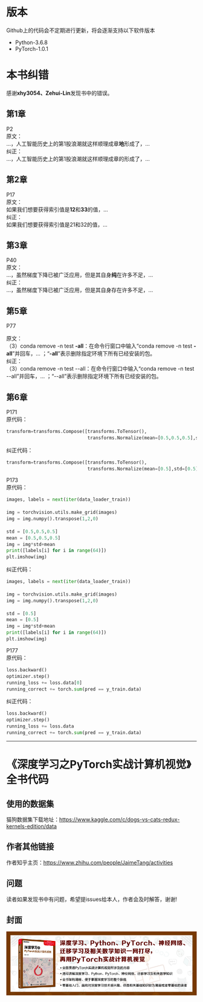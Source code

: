 # 版本
Github上的代码会不定期进行更新，将会逐渐支持以下软件版本  
* Python-3.6.8  
* PyTorch-1.0.1

# 本书纠错

感谢**xhy3054、Zehui-Lin**发现书中的错误。

## 第1章  

P2   
原文：  
...，人工智能历史上的第1股浪潮就这样顺理成章**地**形成了，...  
纠正：  
...，人工智能历史上的第1股浪潮就这样顺理成章的形成了，... 


## 第2章  

P17  
原文：  
如果我们想要获得索引值是**12**和**33**的值，...  
纠正：  
如果我们想要获得索引值是21和32的值，...  


## 第3章  

P40  
原文：  
...，虽然梯度下降已被广泛应用，但是其自身**纯**在许多不足，...  
纠正：  
...，虽然梯度下降已被广泛应用，但是其自身存在许多不足，...  

## 第5章  

P77  

原文：  
（3）conda remove -n test **-all**：在命令行窗口中输入“conda remove -n test **-all**”并回车，... ；“**-all**”表示删除指定环境下所有已经安装的包。  
纠正：  
（3）conda remove -n test --all：在命令行窗口中输入“conda remove -n test --all”并回车，...  ；“--all”表示删除指定环境下所有已经安装的包。 


## 第6章

P171  
原代码：  
```python
transform=transforms.Compose([transforms.ToTensor(),
                              transforms.Normalize(mean=[0.5,0.5,0.5],std=[0.5,0.5,0.5])])
```
纠正代码：  
```python
transform=transforms.Compose([transforms.ToTensor(),
                              transforms.Normalize(mean=[0.5],std=[0.5])])
```

P173  
原代码：  
```python
images, labels = next(iter(data_loader_train))

img = torchvision.utils.make_grid(images)
img = img.numpy().transpose(1,2,0)

std = [0.5,0.5,0.5]
mean = [0.5,0.5,0.5]
img = img*std+mean
print([labels[i] for i in range(64)])
plt.imshow(img)
```
纠正代码：  
```python
images, labels = next(iter(data_loader_train))

img = torchvision.utils.make_grid(images)
img = img.numpy().transpose(1,2,0)

std = [0.5]
mean = [0.5]
img = img*std+mean
print([labels[i] for i in range(64)])
plt.imshow(img)
```

P177  
原代码：  
```python
loss.backward()
optimizer.step()
running_loss += loss.data[0]
running_correct += torch.sum(pred == y_train.data)
```

纠正代码：
```python
loss.backward()
optimizer.step()
running_loss += loss.data
running_correct += torch.sum(pred == y_train.data)
```

---

# 《深度学习之PyTorch实战计算机视觉》全书代码

## 使用的数据集
猫狗数据集下载地址：https://www.kaggle.com/c/dogs-vs-cats-redux-kernels-edition/data

## 作者其他链接
作者知乎主页：https://www.zhihu.com/people/JaimeTang/activities   

## 问题 
读者如果发现书中有问题，希望提issues给本人，作者会及时解答，谢谢! 

## 封面
![简介](image/10.jpg)  
